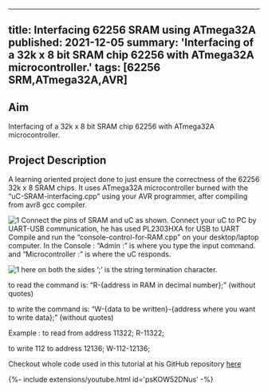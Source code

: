 <!-- ---
title: Interfacing 62256 SRAM using ATmega32A
tags: [62256 SRM,ATmega32A,AVR]
layout: article
mode: normal
type: article
sharing: true
author: Rohan Dvivedi
show_author_profile: true
show_title: true
full_width: false
header: true
cover: /assets/images/blog/thumbnails/Interfacing 62256 SRAM using ATmega32A.png
--- -->
---
title: Interfacing 62256 SRAM using ATmega32A
published: 2021-12-05
summary: 'Interfacing of a 32k x 8 bit SRAM chip 62256 with ATmega32A microcontroller.'
tags:  [62256 SRM,ATmega32A,AVR]
---
## Aim
Interfacing of a 32k x 8 bit SRAM chip 62256 with ATmega32A microcontroller.
<!--more-->

## Project Description
A learning oriented project done to just ensure the correctness of the 62256 32k x 8 SRAM chips. It uses ATmega32A microcontroller burned with the “uC-SRAM-interfacing.cpp” using your AVR programmer, after compiling from avr8 gcc compiler.

<Image
  src='/static/images/blog/thumbnails/Interfacing 62256 SRAM using ATmega32A.png'
  alt='1'
  width='auto'
  height='auto'
/>
Connect the pins of SRAM and uC as shown. Connect your uC to PC by UART-USB communication, he has used PL2303HXA for USB to UART Compile and run the “console-control-for-RAM.cpp” on your desktop/laptop computer. In the Console : “Admin :” is where you type the input command. and “Microcontroller :” is where the uC responds.

<Image
  src='/static/images/blog/Interfacing-SRAM/1.png'
  alt='1'
  width='auto'
  height='auto'
/>
here on both the sides ‘;’ is the string termination character.

to read the command is: “R-{address in RAM in decimal number};” (without quotes)

to write the command is: “W-{data to be written}-{address where you want to write data};” (without quotes)

Example : to read from address 11322; R-11322;

to write 112 to address 12136; W-112-12136;

Checkout whole code used in this tutorial at his GitHub repository [here](https://github.com/RohanVDvivedi/Interfacing-62256-32Kx8bit-SRAM-using-ATmega32A)


<div>{%- include extensions/youtube.html id='psKOW52DNus' -%}</div>



